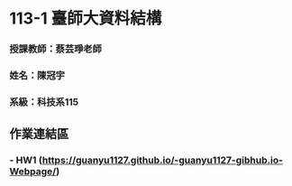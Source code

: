 # 113-1 臺師大資料結構

### 授課教師：蔡芸琤老師

### 姓名：陳冠宇

### 系級：科技系115

## 作業連結區

### - HW1 (https://guanyu1127.github.io/-guanyu1127-gibhub.io-Webpage/)
